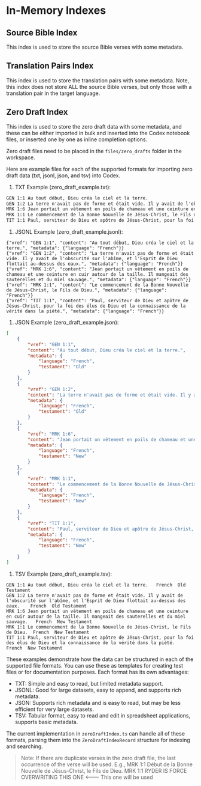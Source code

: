 # In-Memory Indexes

## Source Bible Index

This index is used to store the source Bible verses with some metadata.

## Translation Pairs Index

This index is used to store the translation pairs with some metadata. Note, this index does not store ALL the source Bible verses, but only those with a translation pair in the target language.

## Zero Draft Index

This index is used to store the zero draft data with some metadata, and these can be either imported in bulk and inserted into the Codex notebook files, or inserted one by one as inline completion options.

Zero draft files need to be placed in the `files/zero_drafts` folder in the workspace.

Here are example files for each of the supported formats for importing zero draft data (txt, jsonl, json, and tsv) into Codex.

1. TXT Example (zero_draft_example.txt):

```txt
GEN 1:1	Au tout début, Dieu créa le ciel et la terre.
GEN 1:2	La terre n'avait pas de forme et était vide. Il y avait de l'obscurité sur l'abîme, et l'Esprit de Dieu flottait au-dessus des eaux.
MRK 1:6	Jean portait un vêtement en poils de chameau et une ceinture en cuir autour de la taille. Il mangeait des sauterelles et du miel sauvage.
MRK 1:1	Le commencement de la Bonne Nouvelle de Jésus-Christ, le Fils de Dieu.
TIT 1:1	Paul, serviteur de Dieu et apôtre de Jésus-Christ, pour la foi des élus de Dieu et la connaissance de la vérité dans la piété.
```

1. JSONL Example (zero_draft_example.jsonl):

```jsonl
{"vref": "GEN 1:1", "content": "Au tout début, Dieu créa le ciel et la terre.", "metadata": {"language": "French"}}
{"vref": "GEN 1:2", "content": "La terre n'avait pas de forme et était vide. Il y avait de l'obscurité sur l'abîme, et l'Esprit de Dieu flottait au-dessus des eaux.", "metadata": {"language": "French"}}
{"vref": "MRK 1:6", "content": "Jean portait un vêtement en poils de chameau et une ceinture en cuir autour de la taille. Il mangeait des sauterelles et du miel sauvage.", "metadata": {"language": "French"}}
{"vref": "MRK 1:1", "content": "Le commencement de la Bonne Nouvelle de Jésus-Christ, le Fils de Dieu.", "metadata": {"language": "French"}}
{"vref": "TIT 1:1", "content": "Paul, serviteur de Dieu et apôtre de Jésus-Christ, pour la foi des élus de Dieu et la connaissance de la vérité dans la piété.", "metadata": {"language": "French"}}
```

1. JSON Example (zero_draft_example.json):

```json
[
    {
        "vref": "GEN 1:1",
        "content": "Au tout début, Dieu créa le ciel et la terre.",
        "metadata": {
            "language": "French",
            "testament": "Old"
        }
    },
    {
        "vref": "GEN 1:2",
        "content": "La terre n'avait pas de forme et était vide. Il y avait de l'obscurité sur l'abîme, et l'Esprit de Dieu flottait au-dessus des eaux.",
        "metadata": {
            "language": "French",
            "testament": "Old"
        }
    },
    {
        "vref": "MRK 1:6",
        "content": "Jean portait un vêtement en poils de chameau et une ceinture en cuir autour de la taille. Il mangeait des sauterelles et du miel sauvage.",
        "metadata": {
            "language": "French",
            "testament": "New"
        }
    },
    {
        "vref": "MRK 1:1",
        "content": "Le commencement de la Bonne Nouvelle de Jésus-Christ, le Fils de Dieu.",
        "metadata": {
            "language": "French",
            "testament": "New"
        }
    },
    {
        "vref": "TIT 1:1",
        "content": "Paul, serviteur de Dieu et apôtre de Jésus-Christ, pour la foi des élus de Dieu et la connaissance de la vérité dans la piété.",
        "metadata": {
            "language": "French",
            "testament": "New"
        }
    }
]
```

1. TSV Example (zero_draft_example.tsv):

```tsv
GEN 1:1	Au tout début, Dieu créa le ciel et la terre.	French	Old Testament
GEN 1:2	La terre n'avait pas de forme et était vide. Il y avait de l'obscurité sur l'abîme, et l'Esprit de Dieu flottait au-dessus des eaux.	French	Old Testament
MRK 1:6	Jean portait un vêtement en poils de chameau et une ceinture en cuir autour de la taille. Il mangeait des sauterelles et du miel sauvage.	French	New Testament
MRK 1:1	Le commencement de la Bonne Nouvelle de Jésus-Christ, le Fils de Dieu.	French	New Testament
TIT 1:1	Paul, serviteur de Dieu et apôtre de Jésus-Christ, pour la foi des élus de Dieu et la connaissance de la vérité dans la piété.	French	New Testament
```

These examples demonstrate how the data can be structured in each of the supported file formats. You can use these as templates for creating test files or for documentation purposes. Each format has its own advantages:

-   TXT: Simple and easy to read, but limited metadata support.
-   JSONL: Good for large datasets, easy to append, and supports rich metadata.
-   JSON: Supports rich metadata and is easy to read, but may be less efficient for very large datasets.
-   TSV: Tabular format, easy to read and edit in spreadsheet applications, supports basic metadata.

The current implementation in `zeroDraftIndex.ts` can handle all of these formats, parsing them into the `ZeroDraftIndexRecord` structure for indexing and searching.

> Note: If there are duplicate verses in the zero draft file, the last occurrence of the verse will be used. E.g.,
> MRK 1:1 Début de la Bonne Nouvelle de Jésus-Christ, le Fils de Dieu.
> MRK 1:1 RYDER IS FORCE OVERWRITING THIS ONE <--- This one will be used
